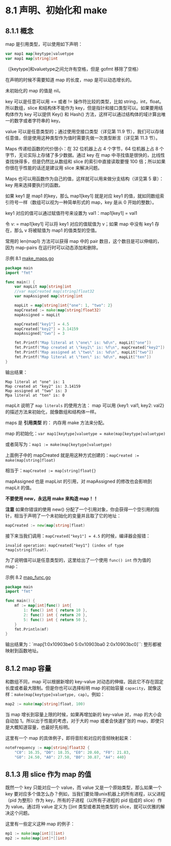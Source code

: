 # 8.1 声明、初始化和 make

## 8.1.1 概念

map 是引用类型，可以使用如下声明：

```go
var map1 map[keytype]valuetype
var map1 map[string]int
```

（[keytype]和valuetype之间允许有空格，但是 gofmt 移除了空格）

在声明的时候不需要知道 map 的长度，map 是可以动态增长的。

未初始化的 map 的值是 nil。

key 可以是任意可以用 == 或者 != 操作符比较的类型，比如 string，int，float。所以数组，slice 和结构体不能作为 key，但是指针和接口类型可以。如果要用结构体作为 key 可以提供 Key() 和 Hash() 方法，这样可以通过结构体的域计算出唯一的数字或者字符串的 key。

value 可以是任意类型的；通过使用空接口类型（详见第 11.9 节），我们可以存储任意值，但是使用这种类型作为值时需要先做一次类型断言（详见第 11.3 节）。

Maps 传递给函数的代价很小：在 32 位机器上占 4 个字节，64 位机器上占 8 个字节，无论实际上存储了多少数据。通过 key 在 map 中寻找值是很快的，比线性查找快得多，但是仍然比从数组和 slice 的索引中直接读取要慢 100 倍；所以如果你很在乎性能的话还是建议用 slice 来解决问题。

Maps 也可以用函数作为自己的值，这样就可以用来做分支结构（详见第 5 章）：key 用来选择要执行的函数。

如果 key1 是 map1 的key，那么 map1[key1] 就是对应 key1 的值，就如同数组索引符号一样（数组可以视为一种简单形式的 map，key 是从 0 开始的整数）。

key1 对应的值可以通过赋值符号来设置为 val1：map1[key1] = val1

令 v: = map1[key1] 可以将 key1 对应的值赋值为 v；如果 map 中没有 key1 存在，那么 v 将被赋值为 map1 的值类型的空值。

常用的 len(map1) 方法可以获得 map 中的 pair 数目，这个数目是可以伸缩的，因为 map-pairs 在运行时可以动态添加和删除。

示例 8.1 [make_maps.go](examples/chapter_8/make_maps.go)

```go
package main
import "fmt"

func main() {
	var mapLit map[string]int
	//var mapCreated map[string]float32
	var mapAssigned map[string]int

	mapLit = map[string]int{"one": 1, "two": 2}
	mapCreated := make(map[string]float32)
	mapAssigned = mapLit

	mapCreated["key1"] = 4.5
	mapCreated["key2"] = 3.14159
	mapAssigned["two"] = 3

	fmt.Printf("Map literal at \"one\" is: %d\n", mapLit["one"])
	fmt.Printf("Map created at \"key2\" is: %f\n", mapCreated["key2"])
	fmt.Printf("Map assigned at \"two\" is: %d\n", mapLit["two"])
	fmt.Printf("Map literal at \"ten\" is: %d\n", mapLit["ten"])
}
```

输出结果：

	Map literal at "one" is: 1
	Map created at "key2" is: 3.14159
	Map assigned at "two" is: 3
	Mpa literal at "ten" is: 0

mapLit 说明了 `map literals` 的使用方法： map 可以用 {key1: val1, key2: val2} 的描述方法来初始化，就像数组和结构体一样。

maps 是 **引用类型** 的： 内存用 make 方法来分配。

map 的初始化：`var map1[keytype]valuetype = make(map[keytype]valuetype)`

或者简写为：`map1 := make(map[keytype]valuetype)`

上面例子中的 mapCreated 就是用这种方式创建的：`mapCreated := make(map[string]float)`

相当于：`mapCreated := map[string]float{}`

mapAssigned 也是 mapList 的引用，对 mapAssigned 的修改也会影响到 mapLit 的值。

**不要使用 new，永远用 make 来构造 map！！**

**注意** 如果你错误的使用 new() 分配了一个引用对象，你会获得一个空引用的指针，相当于声明了一个未初始化的变量并且取了它的地址：

```go
mapCreated := new(map[string]float)
```

接下来当我们调用：`mapCreated["key1"] = 4.5` 的时候，编译器会报错：

	invalid operation: mapCreated["key1"] (index of type *map[string]float).

为了说明值可以是任意类型的，这里给出了一个使用 `func() int` 作为值的 map：

示例 8.2 [map_func.go](examples/chapter_8/map_func.go)

```go
package main
import "fmt"

func main() {
	mf := map[int]func() int{
		1: func() int { return 10 },
		2: func() int { return 20 },
		5: func() int { return 50 },
	}
	fmt.Println(mf)
}
```

输出结果为：`map[1:0x10903be0 5:0x10903ba0 2:0x10903bc0]``: 整形都被映射到函数地址。

## 8.1.2 map 容量

和数组不同，map 可以根据新增的 key-value 对动态的伸缩，因此它不存在固定长度或者最大限制。但是你也可以选择标明 map 的初始容量 `capacity`，就像这样：`make(map[keytype]valuetype, cap)`。例如：

```go
map2 := make(map[string]float, 100)
```

当 map 增长到容量上限的时候，如果再增加新的 key-value 对，map 的大小会自动加 1。所以出于性能的考虑，对于大的 map 或者会快速扩张的 map，即使只是大概知道容量，也最好先标明。

这里有一个 map 的具体例子，即将音阶和对应的音频映射起来：

```go
noteFrequency := map[string]float32 {
	"C0": 16.35, "D0": 18.35, "E0": 20.60, "F0": 21.83,
	"G0": 24.50, "A0": 27.50, "B0": 30.87, "A4": 440}
```

## 8.1.3 用 slice 作为 map 的值

既然一个 key 只能对应一个 value，而 value 又是一个原始类型，那么如果一个 key 要对应多个值怎么办？例如，当我们要处理unix机器上的所有进程，以父进程（pid 为整形）作为 key，所有的子进程（以所有子进程的 pid 组成的 slice）作为 value。通过将 value 定义为 []int 类型或者其他类型的 slice，就可以优雅的解决这个问题。

这里有一些定义这种 map 的例子：

```go
mp1 := make(map[int][]int)
mp2 := make(map[int]*[]int)
```
